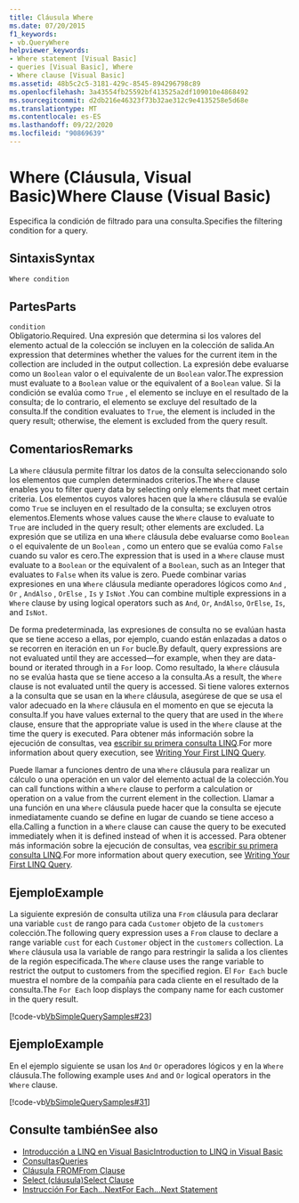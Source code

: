 ```yaml
---
title: Cláusula Where
ms.date: 07/20/2015
f1_keywords:
- vb.QueryWhere
helpviewer_keywords:
- Where statement [Visual Basic]
- queries [Visual Basic], Where
- Where clause [Visual Basic]
ms.assetid: 48b5c2c5-3181-429c-8545-894296798c89
ms.openlocfilehash: 3a43554fb25592bf413525a2df109010e4868492
ms.sourcegitcommit: d2db216e46323f73b32ae312c9e4135258e5d68e
ms.translationtype: MT
ms.contentlocale: es-ES
ms.lasthandoff: 09/22/2020
ms.locfileid: "90869639"
---
```

# <a name="where-clause-visual-basic"></a><span data-ttu-id="70484-102">Where (Cláusula, Visual Basic)</span><span class="sxs-lookup"><span data-stu-id="70484-102">Where Clause (Visual Basic)</span></span>

<span data-ttu-id="70484-103">Especifica la condición de filtrado para una consulta.</span><span class="sxs-lookup"><span data-stu-id="70484-103">Specifies the filtering condition for a query.</span></span>  
  
## <a name="syntax"></a><span data-ttu-id="70484-104">Sintaxis</span><span class="sxs-lookup"><span data-stu-id="70484-104">Syntax</span></span>  
  
```vb  
Where condition  
```  
  
## <a name="parts"></a><span data-ttu-id="70484-105">Partes</span><span class="sxs-lookup"><span data-stu-id="70484-105">Parts</span></span>  

 `condition`  
 <span data-ttu-id="70484-106">Obligatorio.</span><span class="sxs-lookup"><span data-stu-id="70484-106">Required.</span></span> <span data-ttu-id="70484-107">Una expresión que determina si los valores del elemento actual de la colección se incluyen en la colección de salida.</span><span class="sxs-lookup"><span data-stu-id="70484-107">An expression that determines whether the values for the current item in the collection are included in the output collection.</span></span> <span data-ttu-id="70484-108">La expresión debe evaluarse como un `Boolean` valor o el equivalente de un `Boolean` valor.</span><span class="sxs-lookup"><span data-stu-id="70484-108">The expression must evaluate to a `Boolean` value or the equivalent of a `Boolean` value.</span></span> <span data-ttu-id="70484-109">Si la condición se evalúa como `True` , el elemento se incluye en el resultado de la consulta; de lo contrario, el elemento se excluye del resultado de la consulta.</span><span class="sxs-lookup"><span data-stu-id="70484-109">If the condition evaluates to `True`, the element is included in the query result; otherwise, the element is excluded from the query result.</span></span>  
  
## <a name="remarks"></a><span data-ttu-id="70484-110">Comentarios</span><span class="sxs-lookup"><span data-stu-id="70484-110">Remarks</span></span>  

 <span data-ttu-id="70484-111">La `Where` cláusula permite filtrar los datos de la consulta seleccionando solo los elementos que cumplen determinados criterios.</span><span class="sxs-lookup"><span data-stu-id="70484-111">The `Where` clause enables you to filter query data by selecting only elements that meet certain criteria.</span></span> <span data-ttu-id="70484-112">Los elementos cuyos valores hacen que la `Where` cláusula se evalúe como `True` se incluyen en el resultado de la consulta; se excluyen otros elementos.</span><span class="sxs-lookup"><span data-stu-id="70484-112">Elements whose values cause the `Where` clause to evaluate to `True` are included in the query result; other elements are excluded.</span></span> <span data-ttu-id="70484-113">La expresión que se utiliza en una `Where` cláusula debe evaluarse como `Boolean` o el equivalente de un `Boolean` , como un entero que se evalúa como `False` cuando su valor es cero.</span><span class="sxs-lookup"><span data-stu-id="70484-113">The expression that is used in a `Where` clause must evaluate to a `Boolean` or the equivalent of a `Boolean`, such as an Integer that evaluates to `False` when its value is zero.</span></span> <span data-ttu-id="70484-114">Puede combinar varias expresiones en una `Where` cláusula mediante operadores lógicos como `And` , `Or` , `AndAlso` , `OrElse` , `Is` y `IsNot` .</span><span class="sxs-lookup"><span data-stu-id="70484-114">You can combine multiple expressions in a `Where` clause by using logical operators such as `And`, `Or`, `AndAlso`, `OrElse`, `Is`, and `IsNot`.</span></span>  
  
 <span data-ttu-id="70484-115">De forma predeterminada, las expresiones de consulta no se evalúan hasta que se tiene acceso a ellas, por ejemplo, cuando están enlazadas a datos o se recorren en iteración en un `For` bucle.</span><span class="sxs-lookup"><span data-stu-id="70484-115">By default, query expressions are not evaluated until they are accessed—for example, when they are data-bound or iterated through in a `For` loop.</span></span> <span data-ttu-id="70484-116">Como resultado, la `Where` cláusula no se evalúa hasta que se tiene acceso a la consulta.</span><span class="sxs-lookup"><span data-stu-id="70484-116">As a result, the `Where` clause is not evaluated until the query is accessed.</span></span> <span data-ttu-id="70484-117">Si tiene valores externos a la consulta que se usan en la `Where` cláusula, asegúrese de que se usa el valor adecuado en la `Where` cláusula en el momento en que se ejecuta la consulta.</span><span class="sxs-lookup"><span data-stu-id="70484-117">If you have values external to the query that are used in the `Where` clause, ensure that the appropriate value is used in the `Where` clause at the time the query is executed.</span></span> <span data-ttu-id="70484-118">Para obtener más información sobre la ejecución de consultas, vea [escribir su primera consulta LINQ](../../programming-guide/concepts/linq/writing-your-first-linq-query.md).</span><span class="sxs-lookup"><span data-stu-id="70484-118">For more information about query execution, see [Writing Your First LINQ Query](../../programming-guide/concepts/linq/writing-your-first-linq-query.md).</span></span>  
  
 <span data-ttu-id="70484-119">Puede llamar a funciones dentro de una `Where` cláusula para realizar un cálculo o una operación en un valor del elemento actual de la colección.</span><span class="sxs-lookup"><span data-stu-id="70484-119">You can call functions within a `Where` clause to perform a calculation or operation on a value from the current element in the collection.</span></span> <span data-ttu-id="70484-120">Llamar a una función en una `Where` cláusula puede hacer que la consulta se ejecute inmediatamente cuando se define en lugar de cuando se tiene acceso a ella.</span><span class="sxs-lookup"><span data-stu-id="70484-120">Calling a function in a `Where` clause can cause the query to be executed immediately when it is defined instead of when it is accessed.</span></span> <span data-ttu-id="70484-121">Para obtener más información sobre la ejecución de consultas, vea [escribir su primera consulta LINQ](../../programming-guide/concepts/linq/writing-your-first-linq-query.md).</span><span class="sxs-lookup"><span data-stu-id="70484-121">For more information about query execution, see [Writing Your First LINQ Query](../../programming-guide/concepts/linq/writing-your-first-linq-query.md).</span></span>  
  
## <a name="example"></a><span data-ttu-id="70484-122">Ejemplo</span><span class="sxs-lookup"><span data-stu-id="70484-122">Example</span></span>  

 <span data-ttu-id="70484-123">La siguiente expresión de consulta utiliza una `From` cláusula para declarar una variable `cust` de rango para cada `Customer` objeto de la `customers` colección.</span><span class="sxs-lookup"><span data-stu-id="70484-123">The following query expression uses a `From` clause to declare a range variable `cust` for each `Customer` object in the `customers` collection.</span></span> <span data-ttu-id="70484-124">La `Where` cláusula usa la variable de rango para restringir la salida a los clientes de la región especificada.</span><span class="sxs-lookup"><span data-stu-id="70484-124">The `Where` clause uses the range variable to restrict the output to customers from the specified region.</span></span> <span data-ttu-id="70484-125">El `For Each` bucle muestra el nombre de la compañía para cada cliente en el resultado de la consulta.</span><span class="sxs-lookup"><span data-stu-id="70484-125">The `For Each` loop displays the company name for each customer in the query result.</span></span>  
  
 [!code-vb[VbSimpleQuerySamples#23](~/samples/snippets/visualbasic/VS_Snippets_VBCSharp/VbSimpleQuerySamples/VB/QuerySamples1.vb#23)]  
  
## <a name="example"></a><span data-ttu-id="70484-126">Ejemplo</span><span class="sxs-lookup"><span data-stu-id="70484-126">Example</span></span>  

 <span data-ttu-id="70484-127">En el ejemplo siguiente se usan los `And` `Or` operadores lógicos y en la `Where` cláusula.</span><span class="sxs-lookup"><span data-stu-id="70484-127">The following example uses `And` and `Or` logical operators in the `Where` clause.</span></span>  
  
 [!code-vb[VbSimpleQuerySamples#31](~/samples/snippets/visualbasic/VS_Snippets_VBCSharp/VbSimpleQuerySamples/VB/QuerySamples1.vb#31)]  
  
## <a name="see-also"></a><span data-ttu-id="70484-128">Consulte también</span><span class="sxs-lookup"><span data-stu-id="70484-128">See also</span></span>

- [<span data-ttu-id="70484-129">Introducción a LINQ en Visual Basic</span><span class="sxs-lookup"><span data-stu-id="70484-129">Introduction to LINQ in Visual Basic</span></span>](../../programming-guide/language-features/linq/introduction-to-linq.md)
- [<span data-ttu-id="70484-130">Consultas</span><span class="sxs-lookup"><span data-stu-id="70484-130">Queries</span></span>](index.md)
- [<span data-ttu-id="70484-131">Cláusula FROM</span><span class="sxs-lookup"><span data-stu-id="70484-131">From Clause</span></span>](from-clause.md)
- [<span data-ttu-id="70484-132">Select (cláusula)</span><span class="sxs-lookup"><span data-stu-id="70484-132">Select Clause</span></span>](select-clause.md)
- [<span data-ttu-id="70484-133">Instrucción For Each...Next</span><span class="sxs-lookup"><span data-stu-id="70484-133">For Each...Next Statement</span></span>](../statements/for-each-next-statement.md)
